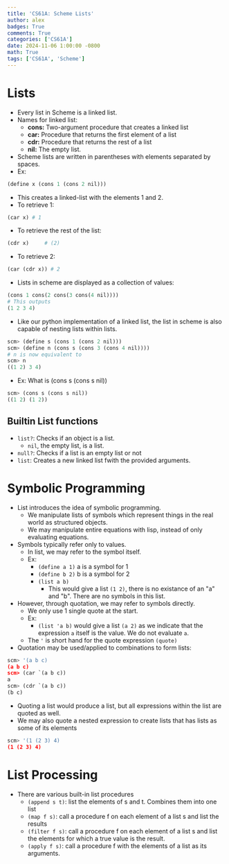 ```yaml
---
title: 'CS61A: Scheme Lists'
author: alex
badges: True
comments: True
categories: ['CS61A']
date: 2024-11-06 1:00:00 -0800
math: True
tags: ['CS61A', 'Scheme']
---
```


# Lists
- Every list in Scheme is a linked list.
- Names for linked list:
    - **cons:** Two-argument procedure that creates a linked list
    - **car:** Procedure that returns the first element of a list
    - **cdr:** Procedure that returns the rest of a list
    - **nil:** The empty list.
- Scheme lists are written in parentheses with elements separated by spaces.
- Ex:


```python
(define x (cons 1 (cons 2 nil)))
```

- This creates a linked-list with the elements 1 and 2.
- To retrieve 1:


```python
(car x) # 1
```

- To retrieve the rest of the list:


```python
(cdr x)     # (2)
```

- To retrieve 2:


```python
(car (cdr x)) # 2
```

- Lists in scheme are displayed as a collection of values:


```python
(cons 1 cons(2 cons(3 cons(4 nil))))
# This outputs
(1 2 3 4)
```

- Like our python implementation of a linked list, the list in scheme is also capable of nesting lists within lists.


```python
scm> (define s (cons 1 (cons 2 nil)))
scm> (define n (cons s (cons 3 (cons 4 nil))))
# n is now equivalent to
scm> n
((1 2) 3 4)
```

- Ex: What is (cons s (cons s nil))


```python
scm> (cons s (cons s nil))
((1 2) (1 2))
```

## Builtin List functions
- `list?`: Checks if an object is a list.
    - `nil`, the empty list, is a list.
- `null?`: Checks if a list is an empty list or not
- `list`: Creates a new linked list fwith the provided arguments.

# Symbolic Programming
- List introduces the idea of symbolic programming.
    - We manipulate lists of symbols which represent things in the real world as structured objects.
    - We may manipulate entire equations with lisp, instead of only evaluating equations.
- Symbols typically refer only to values.
    - In list, we may refer to the symbol itself.
    - Ex: 
        - `(define a 1)` a is a symbol for 1
        - `(define b 2)` b is a symbol for 2
        - `(list a b)`
            - This would give a list `(1 2)`, there is no existance of an "a" and "b". There are no symbols in this list.
- However, through quotation, we may refer to symbols directly.
    - We only use 1 single quote at the start.
    - Ex:
        - `(list 'a b)` would give a list `(a 2)` as we indicate that the expression `a` itself is the value. We do not evaluate `a`.
    - The `'` is short hand for the quote expression `(quote)`
- Quotation may be used/applied to combinations to form lists:


```python
scm> '(a b c)
(a b c)
scm> (car `(a b c))
a
scm> (cdr `(a b c))
(b c)
```

- Quoting a list would produce a list, but all expressions within the list are quoted as well.
- We may also quote a nested expression to create lists that has lists as some of its elements


```python
scm> '(1 (2 3) 4)
(1 (2 3) 4)
```

# List Processing
- There are various built-in list procedures
    - `(append s t)`: list the elements of s and t. Combines them into one list
    - `(map f s)`: call a procedure f on each element of a list s and list the results
    - `(filter f s)`: call a procedure f on each element of a list s and list the elements for which a true value is the result.
    - `(apply f s)`: call a procedure f with the elements of a list as its arguments.
